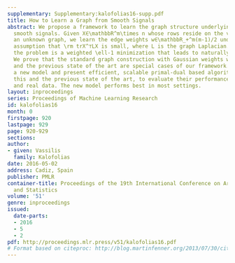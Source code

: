 ```yaml
---
supplementary: Supplementary:kalofolias16-supp.pdf
title: How to Learn a Graph from Smooth Signals
abstract: We propose a framework to learn the graph structure underlying a set of
  smooth signals. Given X∈\mathbbR^m\times n whose rows reside on the vertices of
  an unknown graph, we learn the edge weights w∈\mathbbR_+^m(m-1)/2 under the smoothness
  assumption that \rm trX^⊤LX is small, where L is the graph Laplacian.  We show that
  the problem is a weighted \ell-1 minimization that leads to naturally sparse solutions.
  We prove that the standard graph construction with Gaussian weights w_ij = \exp(-\frac1σ^2\|x_i-x_j\|^2)
  and the previous state of the art are special cases of our framework. We propose
  a new model and present efficient, scalable primal-dual based algorithms both for
  this and the previous state of the art, to evaluate their performance on artificial
  and real data. The new model performs best in most settings.
layout: inproceedings
series: Proceedings of Machine Learning Research
id: kalofolias16
month: 0
firstpage: 920
lastpage: 929
page: 920-929
sections: 
author:
- given: Vassilis
  family: Kalofolias
date: 2016-05-02
address: Cadiz, Spain
publisher: PMLR
container-title: Proceedings of the 19th International Conference on Artificial Intelligence
  and Statistics
volume: '51'
genre: inproceedings
issued:
  date-parts:
  - 2016
  - 5
  - 2
pdf: http://proceedings.mlr.press/v51/kalofolias16.pdf
# Format based on citeproc: http://blog.martinfenner.org/2013/07/30/citeproc-yaml-for-bibliographies/
---
```

